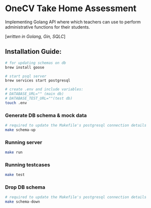 

# OneCV Take Home Assessment

Implementing Golang API where which teachers can use to perform administrative functions for their students. 

[_written in Golang, Gin, SQLC_]


## Installation Guide:

```bash
# for updating schemas on db
brew install goose

# start psql server
brew services start postgresql 

# create .env and include variables:
# DATABASE_URL="" (main db)
# DATABASE_TEST_URL=""(test db)
touch .env
```

### Generate DB schema & mock data
```bash
# required to update the Makefile's postgresql connection details 
make schema-up
```

### Running server
```bash
make run
```

### Running testcases
```bash
make test
```

### Drop DB schema
```bash
# required to update the Makefile's postgresql connection details 
make schema-down
```

